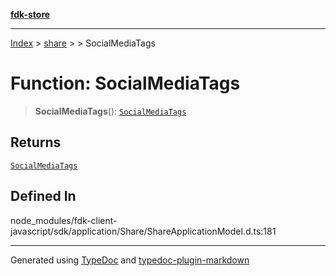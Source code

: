 [**fdk-store**](../../../README.md)
***

[Index](../../../API.md) > [share](../../README.md) > [<internal>](../README.md) > SocialMediaTags

# Function: SocialMediaTags

> **SocialMediaTags**(): [`SocialMediaTags`](../type-aliases/type-alias.SocialMediaTags.md)

## Returns

[`SocialMediaTags`](../type-aliases/type-alias.SocialMediaTags.md)

## Defined In

node\_modules/fdk-client-javascript/sdk/application/Share/ShareApplicationModel.d.ts:181

***
Generated using [TypeDoc](https://typedoc.org/) and [typedoc-plugin-markdown](https://www.npmjs.com/package/typedoc-plugin-markdown)
